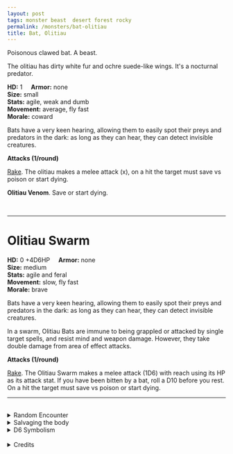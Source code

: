 ```yaml
---
layout: post
tags: monster beast  desert forest rocky
permalink: /monsters/bat-olitiau
title: Bat, Olitiau
---
```


Poisonous clawed bat. A beast.

The olitiau has dirty white fur and ochre suede-like wings. It's a nocturnal predator.

**HD:** 1  &nbsp; &nbsp;  **Armor:** none <br>
**Size:** small <br>
**Stats:** agile, weak and dumb<br>
**Movement:** average, fly fast <br>
**Morale:** coward <br>

Bats have a very keen hearing, allowing them to easily spot their preys and predators in the dark: as long as they can hear, they can detect invisible creatures.

**Attacks (1/round)**

<ins>Rake</ins>. The olitiau makes a melee attack (x), on a hit the target must save vs poison or start dying. 

<span class="alchemy"> **Olitiau Venom**. Save or start dying. </span>

<br>

---

# Olitiau Swarm

**HD:** 0 +4D6HP  &nbsp; &nbsp;  **Armor:** none <br>
**Size:** medium <br>
**Stats:** agile and  feral<br>
**Movement:** slow, fly fast <br>
**Morale:** brave <br>

Bats have a very keen hearing, allowing them to easily spot their preys and predators in the dark: as long as they can hear, they can detect invisible creatures.

In a swarm, Olitiau Bats are immune to being grappled or attacked by single target spells, and resist mind and weapon damage. However, they take double damage from area of effect attacks.

**Attacks (1/round)**

<ins>Rake</ins>. The Olitiau Swarm makes a melee attack (1D6) with reach using its HP as its attack stat.  If you have been bitten by a bat, roll a D10 before you rest. On a hit the target must save vs poison or start dying.
<br>

---

<br> 

<details markdown="1">
<summary>Random Encounter</summary>
1. **Monster:** 1D4 olitiaus or 1 swarm.
1. **Lair:** A huge, sprawling willow with 4D6 sleeping olitiaus. <br>	&nbsp; OR <br>	**Omen:** Bat screeches, very close.
1. **Spoor:** A carcass, full of tiny bites, barely any signs of struggle.
1. **Tracks:** Bat noises, far away.
1. **Trace:** A single olitiau, sleeping.  
1. **Trace:** 1D4 venom hunters.
</details>

<details markdown="1">
<summary>Salvaging the body</summary>
Olitiaus are cute enough to be pet, but the most valuable part of their body is their venom.
</details>

<details markdown="1">
<summary>D6 Symbolism</summary>
In local cultures the olitiau is a symbol of ...

1. Death
1. Fear
1. Kissing
1. Water sources.
1. Night.
1. Cursed 
</details>

<br>

<details markdown="1">
<summary>Credits</summary>
The olitiau is a cryptid from Cameroon described as a giant toothy bat. [Richard J. Leblanc Jr](http://savevsdragon.blogspot.com/)'s adaptation in the [Creature Compendium](https://www.drivethrurpg.com/product/147588/CC1-Creature-Compendium) gave it a smaller size (rare!) and made it a disease carrier. Maybe its because I'm writing this in the middle of a pandemic, but I like that diseases become a real threat in DnD.
</details>
